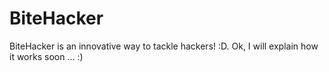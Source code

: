 # BiteHacker
BiteHacker is an innovative way to tackle hackers! :D.
Ok, I will explain how it works soon ... :)
